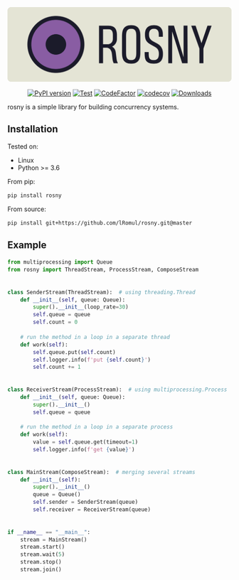 <div align="center">

<a href="https://lromul.github.io/rosny/"><img src="https://raw.githubusercontent.com/lRomul/rosny/master/docs/logo/rosny_logo_bg.svg" alt="ROSNY"></a>

[![PyPI version](https://badge.fury.io/py/rosny.svg)](https://badge.fury.io/py/rosny)
[![Test](https://github.com/lRomul/rosny/actions/workflows/test.yml/badge.svg)](https://github.com/lRomul/rosny/actions/workflows/test.yml)
[![CodeFactor](https://www.codefactor.io/repository/github/lromul/rosny/badge)](https://www.codefactor.io/repository/github/lromul/rosny)
[![codecov](https://codecov.io/gh/lRomul/rosny/branch/master/graph/badge.svg?token=VPB9M1RAVP)](https://codecov.io/gh/lRomul/rosny)
[![Downloads](https://static.pepy.tech/personalized-badge/rosny?period=total&units=international_system&left_color=grey&right_color=brightgreen&left_text=Downloads)](https://pepy.tech/project/rosny)

</div>

rosny is a simple library for building concurrency systems.

## Installation

Tested on:

* Linux
* Python >= 3.6

From pip:

```bash
pip install rosny
```

From source:

```bash
pip install git+https://github.com/lRomul/rosny.git@master
```

## Example

```python
from multiprocessing import Queue
from rosny import ThreadStream, ProcessStream, ComposeStream


class SenderStream(ThreadStream):  # using threading.Thread
    def __init__(self, queue: Queue):
        super().__init__(loop_rate=30)
        self.queue = queue
        self.count = 0

    # run the method in a loop in a separate thread
    def work(self):
        self.queue.put(self.count)
        self.logger.info(f'put {self.count}')
        self.count += 1


class ReceiverStream(ProcessStream):  # using multiprocessing.Process
    def __init__(self, queue: Queue):
        super().__init__()
        self.queue = queue

    # run the method in a loop in a separate process
    def work(self):
        value = self.queue.get(timeout=1)
        self.logger.info(f'get {value}')


class MainStream(ComposeStream):  # merging several streams
    def __init__(self):
        super().__init__()
        queue = Queue()
        self.sender = SenderStream(queue)
        self.receiver = ReceiverStream(queue)


if __name__ == "__main__":
    stream = MainStream()
    stream.start()
    stream.wait(5)
    stream.stop()
    stream.join()
```
